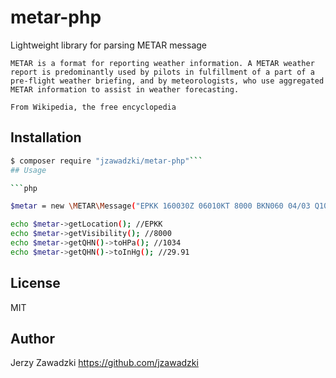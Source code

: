 # metar-php

Lightweight library for parsing METAR message

```
METAR is a format for reporting weather information. A METAR weather report is predominantly used by pilots in fulfillment of a part of a pre-flight weather briefing, and by meteorologists, who use aggregated METAR information to assist in weather forecasting.

From Wikipedia, the free encyclopedia
```

## Installation

```sh
$ composer require "jzawadzki/metar-php"```
## Usage

```php

$metar = new \METAR\Message("EPKK 160030Z 06010KT 8000 BKN060 04/03 Q1034");

echo $metar->getLocation(); //EPKK
echo $metar->getVisibility(); //8000
echo $metar->getQHN()->toHPa(); //1034
echo $metar->getQHN()->toInHg(); //29.91

```

## License
MIT

## Author

Jerzy Zawadzki 
https://github.com/jzawadzki
